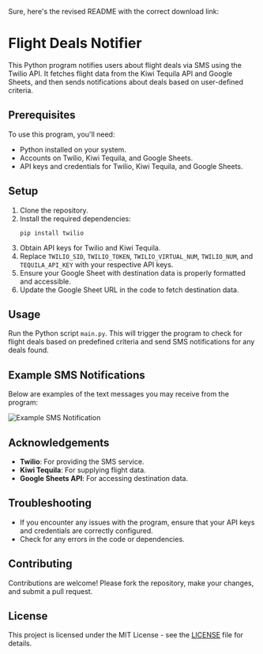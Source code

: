 Sure, here's the revised README with the correct download link:

# Flight Deals Notifier

This Python program notifies users about flight deals via SMS using the Twilio API. It fetches flight data from the Kiwi Tequila API and Google Sheets, and then sends notifications about deals based on user-defined criteria.

## Prerequisites

To use this program, you'll need:

- Python installed on your system.
- Accounts on Twilio, Kiwi Tequila, and Google Sheets.
- API keys and credentials for Twilio, Kiwi Tequila, and Google Sheets.

## Setup

1. Clone the repository.
2. Install the required dependencies:
   ```
   pip install twilio
   ```
3. Obtain API keys for Twilio and Kiwi Tequila.
4. Replace `TWILIO_SID`, `TWILIO_TOKEN`, `TWILIO_VIRTUAL_NUM`, `TWILIO_NUM`, and `TEQUILA_API_KEY` with your respective API keys.
5. Ensure your Google Sheet with destination data is properly formatted and accessible.
6. Update the Google Sheet URL in the code to fetch destination data.

## Usage

Run the Python script `main.py`. This will trigger the program to check for flight deals based on predefined criteria and send SMS notifications for any deals found.

## Example SMS Notifications

Below are examples of the text messages you may receive from the program:

![Example SMS Notification](<[text](https://drive.google.com/file/d/1dx2HzWQFJLFt8jO6R-gz5nHv2keqfHDD/view?usp=sharing)>)

## Acknowledgements

- **Twilio**: For providing the SMS service.
- **Kiwi Tequila**: For supplying flight data.
- **Google Sheets API**: For accessing destination data.

## Troubleshooting

- If you encounter any issues with the program, ensure that your API keys and credentials are correctly configured.
- Check for any errors in the code or dependencies.

## Contributing

Contributions are welcome! Please fork the repository, make your changes, and submit a pull request.

## License

This project is licensed under the MIT License - see the [LICENSE](LICENSE) file for details.
